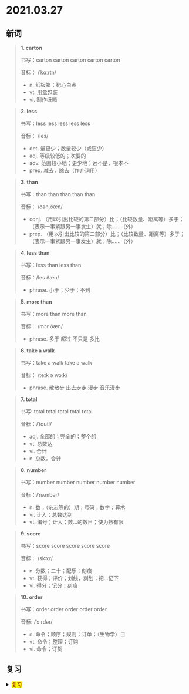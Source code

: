 # 2021.03.27

## 新词


> **1. carton**
>
> 书写：carton carton carton carton carton
>
> 音标： /ˈkɑːrtn/
>
> - n. 纸板箱；靶心白点
> - vt. 用盒包装
> - vi. 制作纸箱

> **2. less**
>
> 书写：less less less less less 
>
> 音标： /les/
>
> - det. 量更少；数量较少（或更少）
> - adj. 等级较低的；次要的
> - adv. 范围较小地；更少地；远不是，根本不
> - prep. 减去，除去（作介词用）


> **3. than**
>
> 书写：than than than than than
>
> 音标： /ðən,ðæn/
>
> - conj. （用以引出比较的第二部分）比；（比较数量、距离等）多于；（表示一事紧跟另一事发生）就；除……（外）
> - prep. （用以引出比较的第二部分）比；（比较数量、距离等）多于；（表示一事紧跟另一事发生）就；除……（外）


> **4. less than**
>
> 书写：less than less than
>
> 音标：/les ðæn/
>
> - phrase. 小于；少于；不到



> **5. more than**
>
> 书写：more than more than 
>
> 音标： /mɔr ðæn/
>
> - phrase. 多于 超过 不只是 多比




> **6. take a walk**
>
> 书写：take a walk take a walk
>
> 音标： /teɪk ə wɔːk/
>
> - phrase. 散散步 出去走走 漫步 音乐漫步




> **7. total**
>
> 书写: total total total total total
>
> 音标：/ˈtoʊtl/
>
> - adj. 全部的；完全的；整个的
> - vt. 总数达
> - vi. 合计
> - n. 总数，合计



> **8. number**
>
> 书写：number number number number number
>
> 音标：/ˈnʌmbər/
>
> - n. 数；（杂志等的）期；号码；数字；算术
> - vi. 计入；总数达到
> - vt. 编号；计入；数…的数目；使为数有限

> **9. score**
>
> 书写：score score score score score
>
> 音标： /skɔːr/
> 
> - n. 分数；二十；配乐；刻痕
> - vt. 获得；评价；划线，刻划；把…记下
> - vi. 得分；记分；刻痕

> **10. order**
> 
> 书写：order order order order order
>
> 音标:  /ˈɔːrdər/
>
> - n. 命令；顺序；规则；订单；（生物学）目
> - vt. 命令；整理；订购
> - vi. 命令；订货


## 复习

<details> 
  <summary><mark><font color=darkred>复习</font></mark></summary>
  <br/>a piece of 一块；一片；一张；
  <br/>computer game 计算机游戏；电脑游戏；
  <br/>glass glass 玻璃；玻璃器皿；透镜
  <br/>piece piece 块；片；张；条；段；
  <br/>tennis tennis 网球；
  <br/>keep keep 保持；持续；
  <br/>hamburger hamburger 汉堡包；
  <br/>past past 经过；从前；过去的；超过；晚于
  <br/>good at good at 善于；擅长于；拿手的；精明的；
  <br/>watermelon watermelon 西瓜；
  <br/>quarter quarter 季度；一刻钟；四等分之一；给...提供宿舍；
  <br/>kilo kilo 公斤；公里；千米；
  <br/>full full 满的；充满的；完全；
  <br/>cola cola 可乐饮料；可乐；
  <br/>salt salt 食盐；盐；咸的；含盐的；
  <br/>treat treat 款待；乐事；乐趣；
  <br/>meal meal 一顿；一餐；
  <br/>carrot carrot 胡萝卜；
  <br/>pear pear 梨；
  <br/>swimming pool 游泳池；游泳池；游泳馆；
  <br/>tooth tooth 牙；齿
  <br/>twice twice 两倍；两次；两遍；
  <br/>wish wish 希望； 祝愿；想要；盼望；
  <br/>plan plan 计划；方案；打算；
  <br/>have breakfast 吃早餐；
  <br/>pool pool 池；水塘；水池；联合投资；联营；
  <br/>plate plate 盘子；车牌；金属牌；板块；
  <br/>snack snack 小吃；吃零食；吃快餐；点心
  <br/>trick trick 技巧；诡计；诀窍；把戏；欺骗；欺诈；
  <br/>packet packet 数据包；信息包；打包；捆绑；小件包裹；

</details>  

